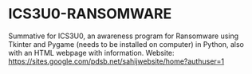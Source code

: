 # ICS3U0-RANSOMWARE
Summative for ICS3U0, an awareness program for Ransomware using Tkinter and Pygame (needs to be installed on computer) in Python, also with an HTML webpage with information.
Website: https://sites.google.com/pdsb.net/sahijwebsite/home?authuser=1
